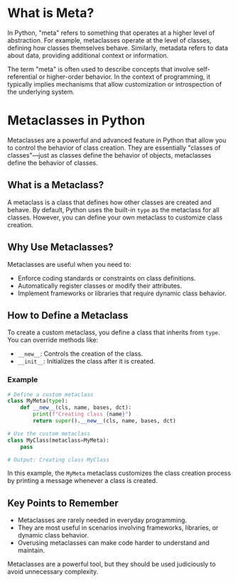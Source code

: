 # What is Meta?

In Python, "meta" refers to something that operates at a higher level of abstraction. For example, metaclasses operate at the level of classes, defining how classes themselves behave. Similarly, metadata refers to data about data, providing additional context or information.

The term "meta" is often used to describe concepts that involve self-referential or higher-order behavior. In the context of programming, it typically implies mechanisms that allow customization or introspection of the underlying system.

# Metaclasses in Python

Metaclasses are a powerful and advanced feature in Python that allow you to control the behavior of class creation. They are essentially "classes of classes"—just as classes define the behavior of objects, metaclasses define the behavior of classes.

## What is a Metaclass?

A metaclass is a class that defines how other classes are created and behave. By default, Python uses the built-in `type` as the metaclass for all classes. However, you can define your own metaclass to customize class creation.

## Why Use Metaclasses?

Metaclasses are useful when you need to:
- Enforce coding standards or constraints on class definitions.
- Automatically register classes or modify their attributes.
- Implement frameworks or libraries that require dynamic class behavior.

## How to Define a Metaclass

To create a custom metaclass, you define a class that inherits from `type`. You can override methods like:
- `__new__`: Controls the creation of the class.
- `__init__`: Initializes the class after it is created.

### Example

```python
# Define a custom metaclass
class MyMeta(type):
    def __new__(cls, name, bases, dct):
        print(f"Creating class {name}")
        return super().__new__(cls, name, bases, dct)

# Use the custom metaclass
class MyClass(metaclass=MyMeta):
    pass

# Output: Creating class MyClass
```

In this example, the `MyMeta` metaclass customizes the class creation process by printing a message whenever a class is created.

## Key Points to Remember

- Metaclasses are rarely needed in everyday programming.
- They are most useful in scenarios involving frameworks, libraries, or dynamic class behavior.
- Overusing metaclasses can make code harder to understand and maintain.

Metaclasses are a powerful tool, but they should be used judiciously to avoid unnecessary complexity.